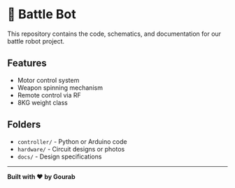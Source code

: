 # 🤖 Battle Bot

This repository contains the code, schematics, and documentation for our battle robot project.

## Features
- Motor control system
- Weapon spinning mechanism
- Remote control via RF
- 8KG weight class

## Folders
- `controller/` - Python or Arduino code
- `hardware/` - Circuit designs or photos
- `docs/` - Design specifications

---

**Built with ❤️ by Gourab**
